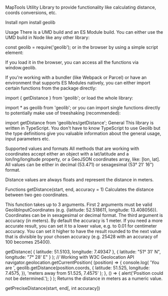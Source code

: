 MapTools
Utility Library to provide functionality like calculating distance, coords conversions, etc.


Install
npm install geolib

Usage
There is a UMD build and an ES Module build. You can either use the UMD build in Node like any other library:

const geolib = require('geolib');
or in the browser by using a simple script element:

<script src="lib/geolib.js"></script>
If you load it in the browser, you can access all the functions via window.geolib.

If you're working with a bundler (like Webpack or Parcel) or have an environment that supports ES Modules natively, you can either import certain functions from the package directly:

import { getDistance } from 'geolib';
or load the whole library:

import * as geolib from 'geolib';
or you can import single functions directly to potentially make use of treeshaking (recommended):

import getDistance from 'geolib/es/getDistance';
General
This library is written in TypeScript. You don't have to know TypeScript to use Geolib but the type definitions give you valuable information about the general usage, input parameters etc.

Supported values and formats
All methods that are working with coordinates accept either an object with a lat/latitude and a lon/lng/longitude property, or a GeoJSON coordinates array, like: [lon, lat]. All values can be either in decimal (53.471) or sexagesimal (53° 21' 16") format.

Distance values are always floats and represent the distance in meters.

Functions
getDistance(start, end, accuracy = 1)
Calculates the distance between two geo coordinates.

This function takes up to 3 arguments. First 2 arguments must be valid GeolibInputCoordinates (e.g. {latitude: 52.518611, longitude: 13.408056}). Coordinates can be in sexagesimal or decimal format. The third argument is accuracy (in meters). By default the accuracy is 1 meter. If you need a more accurate result, you can set it to a lower value, e.g. to 0.01 for centimeter accuracy. You can set it higher to have the result rounded to the next value that is divisible by your chosen accuracy (e.g. 25428 with an accuracy of 100 becomes 25400).

getDistance(
    { latitude: 51.5103, longitude: 7.49347 },
    { latitude: "51° 31' N", longitude: "7° 28' E" }
);
// Working with W3C Geolocation API
navigator.geolocation.getCurrentPosition(
    (position) => {
        console.log(
            'You are ',
            geolib.getDistance(position.coords, {
                latitude: 51.525,
                longitude: 7.4575,
            }),
            'meters away from 51.525, 7.4575'
        );
    },
    () => {
        alert('Position could not be determined.');
    }
);
Returns the distance in meters as a numeric value.

getPreciseDistance(start, end[, int accuracy])